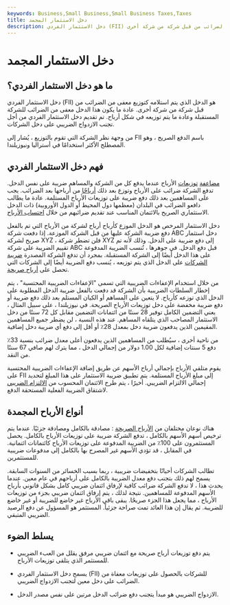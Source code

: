 ```yaml
---
keywords: Business,Small Business,Small Business Taxes,Taxes
title: دخل الاستثمار المجمد
description: دخل الاستثمار الفردي (FII) هو الدخل الذي يتم استلامه كتوزيع معفى من الضرائب من قبل شركة من شركة أخرى.
---
```


# دخل الاستثمار المجمد
## ما هو دخل الاستثمار الفردي؟

دخل الاستثمار الفردي (FII) هو الدخل الذي يتم استلامه كتوزيع معفى من الضرائب من قبل شركة من شركة أخرى. عادة ما يكون هذا الدخل معفى من الضرائب للشركة المستقبلة وعادة ما يتم توزيعه في شكل أرباح. تم تقديم دخل الاستثمار الفردي من أجل تجنب الازدواج الضريبي على دخل الشركات.

من وجهة نظر الشركة التي تقوم بالتوزيع ، يُشار إلى FII باسم الدفع الصريح ، وهو المصطلح الأكثر استخدامًا في أستراليا ونيوزيلندا.

## فهم دخل الاستثمار الفردي

[مضاعفة](/double_taxation) [توزيعات](/double_taxation) الأرباح عندما يدفع كل من الشركة والمساهم ضريبة على نفس الدخل. تدفع الشركة ضرائب على الأرباح وتوزع بعد ذلك [أرباحًا](/dividend) من أرباحها بعد الضرائب. يجب على المساهمين بعد ذلك دفع ضريبة على توزيعات الأرباح المستلمة. عادة ما يطالب دافعو الضرائب في البلدان (معظمها دول المحيط أو الدول الأوروبية) ذات الدخل الاستثماري الصريح بالائتمان المناسب عند تقديم ضرائبهم من خلال [احتساب الأرباح](/dividendimputations).

دخل الاستثمار المرخص هو الدخل الموزع كأرباح أرباح لشركة من الأرباح التي تم بالفعل دفع ضريبة الشركة عليها من قبل الشركة الموزعة. إذا دفعت شركة ABC دخل استثمار صريح لشركة XYZ ، فلن تضطر شركة XYZ إلى دفع ضريبة على الدخل. وذلك لأنه تم تقييم الضريبة على شركة ABC قبل دفع الدخل. في جوهرها ، تُنسب الضريبة المدفوعة على هذا الدخل أيضًا إلى الشركة المستقبلة. بمجرد أن تدفع الشركة المصدرة [ضريبة الشركات](/corporatetax) على الدخل الذي يتم توزيعه ، يُنسب دفع الضريبة أيضًا إلى الشركات التي تحصل على [أرباح صريحة](/frankeddividend).

من خلال استخدام الإعفاءات الضريبية التي تسمى "الإعفاءات الضريبية المحتسبة" ، يتم إخطار السلطات الضريبية بأن الشركة قد دفعت بالفعل ضريبة الدخل المطلوبة على الدخل الذي توزعه كأرباح. لا يتعين على المساهم أو الكيان المستلم بعد ذلك دفع ضريبة أو دفع ضريبة مخفضة على دخل توزيعات الأرباح الصريحة. في نيوزيلندا ، على سبيل المثال ، يعني التضمين الكامل توفير 28 سنتًا من ائتمانات التضمين مقابل كل 72 سنتًا من دخل الاستثمار المصاحب الذي يتلقاه المساهم. عند هذه النسبة ، لن يضطر جميع المساهمين المقيمين الذين يدفعون ضريبة دخل بمعدل 28٪ أو أقل إلى دفع أي ضريبة دخل إضافية.

من ناحية أخرى ، سيُطلب من المساهمين الذين يدفعون أعلى معدل ضرائب بنسبة 33٪ دفع 5 سنتات إضافية لكل 1.00 دولار من إجمالي الدخل ، مما يترك لهم صافي 67 سنتًا من النقد.

يقوم متلقي الأرباح بإجمالي أرباح الأسهم عن طريق إضافة الإعفاءات الضريبية المحتسبة على FII إلى مبلغ الأرباح المستلمة. يتم تطبيق ضريبة الاستثمار على هذا المبلغ لتحديد إجمالي الالتزام الضريبي. أخيرًا ، يتم طرح الائتمان المحسوب من [الالتزام الضريبي](/taxliability) لاشتقاق الضريبة الفعلية المستحقة الدفع.

## أنواع الأرباح المجمدة

هناك نوعان مختلفان من [الأرباح الصريحة](/frankeddividend) : مصادقة بالكامل ومصادقة جزئيًا. عندما يتم ترخيص أسهم الأسهم بالكامل ، تدفع الشركة ضريبة على توزيعات الأرباح بالكامل. يحصل المستثمرون على 100٪ من الضريبة المدفوعة على توزيعات الأرباح كائتمانات ائتمانية. في المقابل ، قد تؤدي الأسهم غير المصرح بها بالكامل إلى مدفوعات ضريبية للمستثمرين.

تطالب الشركات أحيانًا بتخفيضات ضريبية ، ربما بسبب الخسائر من السنوات السابقة. يسمح لهم ذلك بتجنب دفع معدل الضريبة بالكامل على أرباحهم في عام معين. عندما يحدث هذا ، لا تدفع الشركة ضرائب كافية لإرفاق ائتمان ضريبي كامل بشكل قانوني بأرباح الأسهم المدفوعة للمساهمين. نتيجة لذلك ، يتم إرفاق ائتمان ضريبي بجزء من توزيعات الأرباح ، مما يجعل هذا الجزء صريحًا. يبقى باقي الأرباح غير خاضع للضريبة أو غير خاضع للضريبة. ثم يقال إن هذا العائد تمت صراحة جزئياً. المستثمر هو المسؤول عن دفع الرصيد الضريبي المتبقي.

## يسلط الضوء

- يتم دفع توزيعات أرباح صريحة مع ائتمان ضريبي مرفق يقلل من العبء الضريبي للمستثمر الذي يتلقى توزيعات الأرباح.

- يسمح دخل الاستثمار الفردي (FII) للشركات بالحصول على توزيعات معفاة من الضرائب على دخل معين لتجنب الازدواج الضريبي.

- الازدواج الضريبي هو مبدأ يتجنب دفع ضرائب الدخل مرتين على نفس مصدر الدخل.

